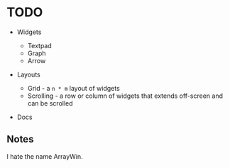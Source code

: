 TODO
====
* Widgets
    * Textpad
    * Graph
    * Arrow

* Layouts
    * Grid - a `n * m` layout of widgets
    * Scrolling - a row or column of widgets that extends off-screen and can be scrolled

* Docs

Notes
-----
I hate the name ArrayWin.
